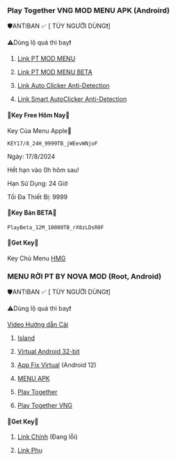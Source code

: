 ### Play Together VNG MOD MENU APK (Androird)

🛡️ANTIBAN ✅ [ TÙY NGƯỜI DÙNG❗]

⚠️Dùng lộ quá thì bay❗

1. [Link PT MOD MENU](https://www.mediafire.com/file/so8mxsj5hum28hx/PLAY+TOGETHER+VNG_v2.05.1.apk/file)

2. [Link PT MOD MENU BETA](https://www.mediafire.com/file/zijgn0a9mwlse9v/PLAY+TOGETHER+VNG_v2.05.1+(BETA).apk/file)

3. [Link Auto Clicker Anti-Detection](https://www.mediafire.com/file/emsyldtsjej2vmb/Auto_Clicker_%255BAnti-Detection%255D.apk/file)

4. [Link Smart AutoClicker Anti-Detection](https://www.mediafire.com/file/fy42hwcwj3pr418/Smart_AutoClicker_%255BAnti-Detection%255D.apk/file)



#### 🔑Key Free Hôm Nay🔑 

Key Của Menu Apple🍏
```
KEY17/8_24H_9999TB_jWEevWNjoF
```
Ngày: 17/8/2024

Hết hạn vào 0h hôm sau!

Hạn Sử Dụng: 24 Giờ

Tối Đa Thiết Bị: 9999

#### 🔑Key Bản BETA🔑
```
PlayBeta_12M_10000TB_rX0zLDsR0F
```
#### 🔑Get Key🔑

Key Chủ Menu [HMG](https://hmgteam.net/GETKEY/vipadminkey)

### MENU RỜI PT BY NOVA MOD (Root, Android)

🛡️ANTIBAN ✅ [ TÙY NGƯỜI DÙNG❗]

⚠️Dùng lộ quá thì bay❗

[Video Hướng dẫn Cài](https://youtu.be/-kMpENr0hZ0?si=Etp31KFEHzCLtNrN)

1. [Island](https://play.google.com/store/apps/details?id=com.oasisfeng.island)

2. [Virtual Android 32-bit](https://www.mediafire.com/file/l3d6zwcrkounhzb/virtual+32bit.zip/file)

3. [App Fix Virtual](https://www.mediafire.com/file/q7ublftid3v0afj/App-Fix-Virtual.apk/file) (Android 12)

4. [MENU APK](https://www.mediafire.com/file/08u05yim9zvcx8i/MENY_R%25E1%25BB%259CI_PT_%2528NOVA_MOD%2529.apk/file)

5. [Play Together](https://play.google.com/store/apps/details?id=com.haegin.playtogether)

6. [Play Together VNG](https://play.google.com/store/apps/details?id=com.vng.playtogether)

#### 🔑Get Key🔑

1. [Link Chính](https://mneylink.vip/KNhJuHwT) (Đang lỗi)

2. [Link Phụ](https://yeumoney.com/M-KzbDS)
